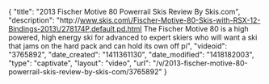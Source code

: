 {
    "title": "2013 Fischer Motive 80 Powerrail Skis Review By Skis.com",
    "description": "http:\/\/www.skis.com\/Fischer-Motive-80-Skis-with-RSX-12-Bindings-2013\/278174P,default,pd.html  The Fischer Motive 80 is a high powered, high energy ski for advanced to expert skiers who will want a ski that jams on the hard pack and can hold its own off pi",
    "videoid": "3765892",
    "date_created": "1411361130",
    "date_modified": "1418182003",
    "type": "captivate",
    "layout": "video",
    "url": "\/v\/2013-fischer-motive-80-powerrail-skis-review-by-skis-com\/3765892"
}
